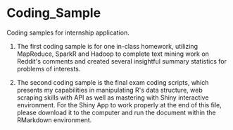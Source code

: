 # Coding_Sample
Coding samples for internship application.

1. The first coding sample is for one in-class homework, utilizing MapReduce, SparkR and Hadoop to complete text mining work on Reddit's comments and created several insightful summary statistics for problems of interests.

2. The second coding sample is the final exam coding scripts, which presents my capabilities in manipulating R's data structure, web scraping skills with API as well as mastering with Shiny interactive environment. For the Shiny App to work properly at the end of this file, please download it to the computer and run the document within the RMarkdown environment.

